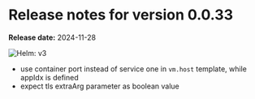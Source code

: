 # Release notes for version 0.0.33

**Release date:** 2024-11-28

![Helm: v3](https://img.shields.io/static/v1?label=Helm&message=v3&color=informational&logo=helm)

- use container port instead of service one in `vm.host` template, while appIdx is defined
- expect tls extraArg parameter as boolean value

